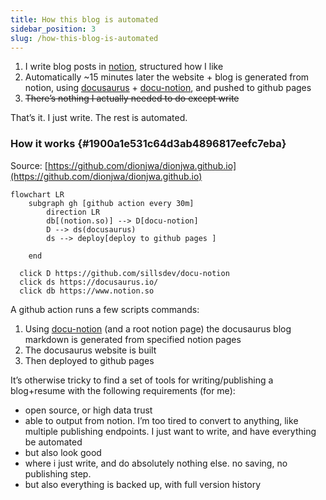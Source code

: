 ```yaml
---
title: How this blog is automated
sidebar_position: 3
slug: /how-this-blog-is-automated
---
```



1. I write blog posts in [notion](https://notion.so), structured how I like
1. Automatically ~15 minutes later the website + blog is generated from notion, using [docusaurus](https://docusaurus.io/) + [docu-notion](https://github.com/sillsdev/docu-notion), and pushed to github pages
1. ~~There’s nothing I actually needed to do except write~~

That’s it. I just write. The rest is automated.


### How it works {#1900a1e531c64d3ab4896817eefc7eba}


Source: [https://github.com/dionjwa/dionjwa.github.io](https://github.com/dionjwa/dionjwa.github.io)


```mermaid
flowchart LR
    subgraph gh [github action every 30m]
        direction LR
        db[(notion.so)] --> D[docu-notion]
        D --> ds(docusaurus)
        ds --> deploy[deploy to github pages ]

    end
  
  click D https://github.com/sillsdev/docu-notion
  click ds https://docusaurus.io/
  click db https://www.notion.so
```


A github action runs a few scripts commands:

1. Using [docu-notion](https://github.com/sillsdev/docu-notion) (and a root notion page) the docusaurus blog markdown is generated from specified notion pages
1. The docusaurus website is built
1. Then deployed to github pages

It’s otherwise tricky to find a set of tools for writing/publishing a blog+resume with the following requirements (for me):

- open source, or high data trust
- able to output from notion. I’m too tired to convert to anything, like multiple publishing endpoints. I just want to write, and have everything be automated
- but also look good
- where i just write, and do absolutely nothing else. no saving, no publishing step.
- but also everything is backed up, with full version history
